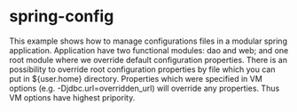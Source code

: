 spring-config
=============


This example shows how to manage configurations files in a modular spring application.
Application have two functional modules: dao and web; and one root module where we override default configuration properties.
There is an possibility to override root configuration properties by file which you can put in ${user.home} directory.
Properties which were specified in VM options (e.g. -Djdbc.url=overridden_url) will override any properties. Thus VM options
have highest pripority.
